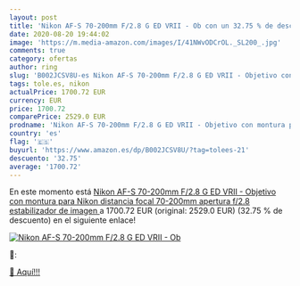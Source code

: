 ```yaml
---
layout: post
title: 'Nikon AF-S 70-200mm F/2.8 G ED VRII - Ob con un 32.75 % de descuento'
date: 2020-08-20 19:44:02
image: 'https://m.media-amazon.com/images/I/41NWvODCrOL._SL200_.jpg'
comments: true
category: ofertas
author: ring
slug: 'B002JCSV8U-es Nikon AF-S 70-200mm F/2.8 G ED VRII - Objetivo con montura...'
tags: tole.es, nikon
actualPrice: 1700.72 EUR
currency: EUR
price: 1700.72
comparePrice: 2529.0 EUR
prodname: 'Nikon AF-S 70-200mm F/2.8 G ED VRII - Objetivo con montura para Nikon  distancia focal 70-200mm  apertura f/2.8  estabilizador de imagen '
country: 'es'
flag: '🇪🇸'
buyurl: 'https://www.amazon.es/dp/B002JCSV8U/?tag=tolees-21'
descuento: '32.75'
average: '1700.72'
---
```


En este momento está [Nikon AF-S 70-200mm F/2.8 G ED VRII - Objetivo con montura para Nikon  distancia focal 70-200mm  apertura f/2.8  estabilizador de imagen ](https://www.amazon.es/dp/B002JCSV8U/?tag=tolees-21) a 1700.72 EUR (original: 2529.0 EUR) (32.75 %  de descuento) en el siguiente enlace!

[![Nikon AF-S 70-200mm F/2.8 G ED VRII - Ob](https://m.media-amazon.com/images/I/41NWvODCrOL._SL200_.jpg)](https://www.amazon.es/dp/B002JCSV8U/?tag=tolees-21)

🔎:


[🛒 Aquí!!!](https://www.amazon.es/dp/B002JCSV8U/?tag=tolees-21)
